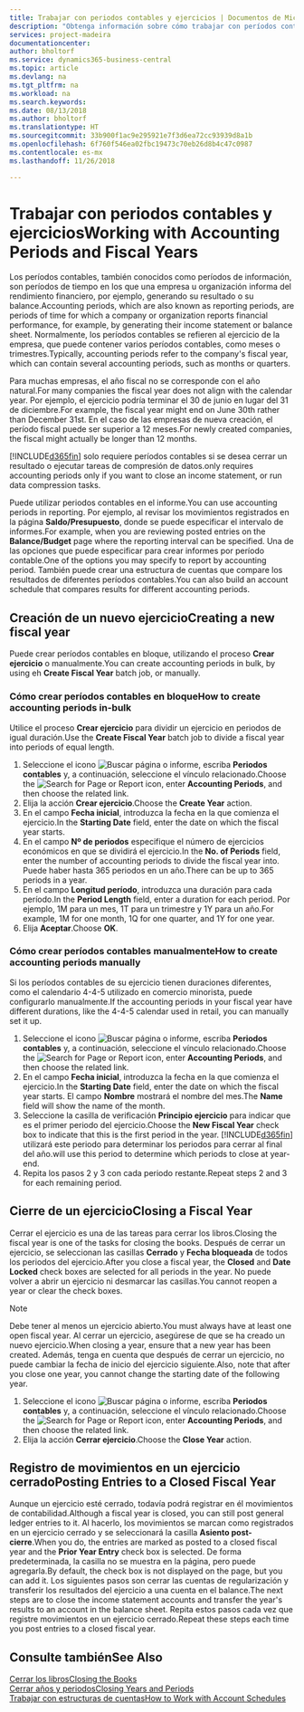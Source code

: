 ```yaml
---
title: Trabajar con periodos contables y ejercicios | Documentos de Microsoft
description: "Obtenga información sobre cómo trabajar con períodos contables para definir cuándo empresa elabora los informes de rendimiento financiero."
services: project-madeira
documentationcenter: 
author: bholtorf
ms.service: dynamics365-business-central
ms.topic: article
ms.devlang: na
ms.tgt_pltfrm: na
ms.workload: na
ms.search.keywords: 
ms.date: 08/13/2018
ms.author: bholtorf
ms.translationtype: HT
ms.sourcegitcommit: 33b900f1ac9e295921e7f3d6ea72cc93939d8a1b
ms.openlocfilehash: 6f760f546ea02fbc19473c70eb26d8b4c47c0987
ms.contentlocale: es-mx
ms.lasthandoff: 11/26/2018

---
```

# <a name="working-with-accounting-periods-and-fiscal-years"></a><span data-ttu-id="eacda-103">Trabajar con periodos contables y ejercicios</span><span class="sxs-lookup"><span data-stu-id="eacda-103">Working with Accounting Periods and Fiscal Years</span></span>
<span data-ttu-id="eacda-104">Los períodos contables, también conocidos como períodos de información, son períodos de tiempo en los que una empresa u organización informa del rendimiento financiero, por ejemplo, generando su resultado o su balance.</span><span class="sxs-lookup"><span data-stu-id="eacda-104">Accounting periods, which are also known as reporting periods, are periods of time for which a company or organization reports financial performance, for example, by generating their income statement or balance sheet.</span></span> <span data-ttu-id="eacda-105">Normalmente, los períodos contables se refieren al ejercicio de la empresa, que puede contener varios períodos contables, como meses o trimestres.</span><span class="sxs-lookup"><span data-stu-id="eacda-105">Typically, accounting periods refer to the company's fiscal year, which can contain several accounting periods, such as months or quarters.</span></span>

<span data-ttu-id="eacda-106">Para muchas empresas, el año fiscal no se corresponde con el año natural.</span><span class="sxs-lookup"><span data-stu-id="eacda-106">For many companies the fiscal year does not align with the calendar year.</span></span> <span data-ttu-id="eacda-107">Por ejemplo, el ejercicio podría terminar el 30 de junio en lugar del 31 de diciembre.</span><span class="sxs-lookup"><span data-stu-id="eacda-107">For example, the fiscal year might end on June 30th rather than December 31st.</span></span> <span data-ttu-id="eacda-108">En el caso de las empresas de nueva creación, el período fiscal puede ser superior a 12 meses.</span><span class="sxs-lookup"><span data-stu-id="eacda-108">For newly created companies, the fiscal might actually be longer than 12 months.</span></span> 

[!INCLUDE[d365fin](includes/d365fin_md.md)] <span data-ttu-id="eacda-109">solo requiere períodos contables si se desea cerrar un resultado o ejecutar tareas de compresión de datos.</span><span class="sxs-lookup"><span data-stu-id="eacda-109">only requires accounting periods only if you want to close an income statement, or run data compression tasks.</span></span> 

<span data-ttu-id="eacda-110">Puede utilizar periodos contables en el informe.</span><span class="sxs-lookup"><span data-stu-id="eacda-110">You can use accounting periods in reporting.</span></span> <span data-ttu-id="eacda-111">Por ejemplo, al revisar los movimientos registrados en la página **Saldo/Presupuesto**, donde se puede especificar el intervalo de informes.</span><span class="sxs-lookup"><span data-stu-id="eacda-111">For example, when you are reviewing posted entries on the **Balance/Budget** page where the reporting interval can be specified.</span></span> <span data-ttu-id="eacda-112">Una de las opciones que puede especificar para crear informes por período contable.</span><span class="sxs-lookup"><span data-stu-id="eacda-112">One of the options you may specify to report by accounting period.</span></span> <span data-ttu-id="eacda-113">También puede crear una estructura de cuentas que compare los resultados de diferentes períodos contables.</span><span class="sxs-lookup"><span data-stu-id="eacda-113">You can also build an account schedule that compares results for different accounting periods.</span></span>

## <a name="creating-a-new-fiscal-year"></a><span data-ttu-id="eacda-114">Creación de un nuevo ejercicio</span><span class="sxs-lookup"><span data-stu-id="eacda-114">Creating a new fiscal year</span></span>
<span data-ttu-id="eacda-115">Puede crear períodos contables en bloque, utilizando el proceso **Crear ejercicio** o manualmente.</span><span class="sxs-lookup"><span data-stu-id="eacda-115">You can create accounting periods in bulk, by using eh **Create Fiscal Year** batch job, or manually.</span></span>

### <a name="how-to-create-accounting-periods-in-bulk"></a><span data-ttu-id="eacda-116">Cómo crear períodos contables en bloque</span><span class="sxs-lookup"><span data-stu-id="eacda-116">How to create accounting periods in-bulk</span></span>
<span data-ttu-id="eacda-117">Utilice el proceso **Crear ejercicio** para dividir un ejercicio en periodos de igual duración.</span><span class="sxs-lookup"><span data-stu-id="eacda-117">Use the **Create Fiscal Year** batch job to divide a fiscal year into periods of equal length.</span></span>  

1. <span data-ttu-id="eacda-118">Seleccione el icono ![Buscar página o informe](media/ui-search/search_small.png "icono Buscar página o informe"), escriba **Periodos contables** y, a continuación, seleccione el vínculo relacionado.</span><span class="sxs-lookup"><span data-stu-id="eacda-118">Choose the ![Search for Page or Report](media/ui-search/search_small.png "Search for Page or Report icon") icon, enter **Accounting Periods**, and then choose the related link.</span></span>  
2. <span data-ttu-id="eacda-119">Elija la acción **Crear ejercicio**.</span><span class="sxs-lookup"><span data-stu-id="eacda-119">Choose the **Create Year** action.</span></span>  <!--What about the Scheduling option? Should we mention that? There's also the Report Output Type field...-->
3. <span data-ttu-id="eacda-120">En el campo **Fecha inicial**, introduzca la fecha en la que comienza el ejercicio.</span><span class="sxs-lookup"><span data-stu-id="eacda-120">In the **Starting Date** field, enter the date on which the fiscal year starts.</span></span>  
4. <span data-ttu-id="eacda-121">En el campo **Nº de periodos** especifique el número de ejercicios económicos en que se dividirá el ejercicio.</span><span class="sxs-lookup"><span data-stu-id="eacda-121">In the **No. of Periods** field, enter the number of accounting periods to divide the fiscal year into.</span></span> <span data-ttu-id="eacda-122">Puede haber hasta 365 periodos en un año.</span><span class="sxs-lookup"><span data-stu-id="eacda-122">There can be up to 365 periods in a year.</span></span>  
5. <span data-ttu-id="eacda-123">En el campo **Longitud período**, introduzca una duración para cada período.</span><span class="sxs-lookup"><span data-stu-id="eacda-123">In the **Period Length** field, enter a duration for each period.</span></span> <span data-ttu-id="eacda-124">Por ejemplo, 1M para un mes, 1T para un trimestre y 1Y para un año.</span><span class="sxs-lookup"><span data-stu-id="eacda-124">For example, 1M for one month, 1Q for one quarter, and 1Y for one year.</span></span>  
6. <span data-ttu-id="eacda-125">Elija **Aceptar**.</span><span class="sxs-lookup"><span data-stu-id="eacda-125">Choose **OK**.</span></span>  

### <a name="how-to-create-accounting-periods-manually"></a><span data-ttu-id="eacda-126">Cómo crear períodos contables manualmente</span><span class="sxs-lookup"><span data-stu-id="eacda-126">How to create accounting periods manually</span></span>
<span data-ttu-id="eacda-127">Si los períodos contables de su ejercicio tienen duraciones diferentes, como el calendario 4-4-5 utilizado en comercio minorista, puede configurarlo manualmente.</span><span class="sxs-lookup"><span data-stu-id="eacda-127">If the accounting periods in your fiscal year have different durations, like the 4-4-5 calendar used in retail, you can manually set it up.</span></span>  
  
1. <span data-ttu-id="eacda-128">Seleccione el icono ![Buscar página o informe](media/ui-search/search_small.png "icono Buscar página o informe"), escriba **Periodos contables** y, a continuación, seleccione el vínculo relacionado.</span><span class="sxs-lookup"><span data-stu-id="eacda-128">Choose the ![Search for Page or Report](media/ui-search/search_small.png "Search for Page or Report icon") icon, enter **Accounting Periods**, and then choose the related link.</span></span>  
2. <span data-ttu-id="eacda-129">En el campo **Fecha inicial**, introduzca la fecha en la que comienza el ejercicio.</span><span class="sxs-lookup"><span data-stu-id="eacda-129">In the **Starting Date** field, enter the date on which the fiscal year starts.</span></span> <span data-ttu-id="eacda-130">El campo **Nombre** mostrará el nombre del mes.</span><span class="sxs-lookup"><span data-stu-id="eacda-130">The **Name** field will show the name of the month.</span></span>  
3. <span data-ttu-id="eacda-131">Seleccione la casilla de verificación **Principio ejercicio** para indicar que es el primer periodo del ejercicio.</span><span class="sxs-lookup"><span data-stu-id="eacda-131">Choose the **New Fiscal Year** check box to indicate that this is the first period in the year.</span></span> [!INCLUDE[d365fin](includes/d365fin_md.md)] <span data-ttu-id="eacda-132">utilizará este periodo para determinar los periodos para cerrar al final del año.</span><span class="sxs-lookup"><span data-stu-id="eacda-132">will use this period to determine which periods to close at year-end.</span></span>
4. <span data-ttu-id="eacda-133">Repita los pasos 2 y 3 con cada periodo restante.</span><span class="sxs-lookup"><span data-stu-id="eacda-133">Repeat steps 2 and 3 for each remaining period.</span></span>  

## <a name="closing-a-fiscal-year"></a><span data-ttu-id="eacda-134">Cierre de un ejercicio</span><span class="sxs-lookup"><span data-stu-id="eacda-134">Closing a Fiscal Year</span></span>
<span data-ttu-id="eacda-135">Cerrar el ejercicio es una de las tareas para cerrar los libros.</span><span class="sxs-lookup"><span data-stu-id="eacda-135">Closing the fiscal year is one of the tasks for closing the books.</span></span> <span data-ttu-id="eacda-136">Después de cerrar un ejercicio, se seleccionan las casillas **Cerrado** y **Fecha bloqueada** de todos los periodos del ejercicio.</span><span class="sxs-lookup"><span data-stu-id="eacda-136">After you close a fiscal year, the **Closed** and **Date Locked** check boxes are selected for all periods in the year.</span></span> <span data-ttu-id="eacda-137">No puede volver a abrir un ejercicio ni desmarcar las casillas.</span><span class="sxs-lookup"><span data-stu-id="eacda-137">You cannot reopen a year or clear the check boxes.</span></span>

> [!NOTE]  
>  <span data-ttu-id="eacda-138">Debe tener al menos un ejercicio abierto.</span><span class="sxs-lookup"><span data-stu-id="eacda-138">You must always have at least one open fiscal year.</span></span> <span data-ttu-id="eacda-139">Al cerrar un ejercicio, asegúrese de que se ha creado un nuevo ejercicio.</span><span class="sxs-lookup"><span data-stu-id="eacda-139">When closing a year, ensure that a new year has been created.</span></span> <span data-ttu-id="eacda-140">Además, tenga en cuenta que después de cerrar un ejercicio, no puede cambiar la fecha de inicio del ejercicio siguiente.</span><span class="sxs-lookup"><span data-stu-id="eacda-140">Also, note that after you close one year, you cannot change the starting date of the following year.</span></span>

1. <span data-ttu-id="eacda-141">Seleccione el icono ![Buscar página o informe](media/ui-search/search_small.png "icono Buscar página o informe"), escriba **Periodos contables** y, a continuación, seleccione el vínculo relacionado.</span><span class="sxs-lookup"><span data-stu-id="eacda-141">Choose the ![Search for Page or Report](media/ui-search/search_small.png "Search for Page or Report icon") icon, enter **Accounting Periods**, and then choose the related link.</span></span>  
2. <span data-ttu-id="eacda-142">Elija la acción **Cerrar ejercicio**.</span><span class="sxs-lookup"><span data-stu-id="eacda-142">Choose the **Close Year** action.</span></span>  

## <a name="posting-entries-to-a-closed-fiscal-year"></a><span data-ttu-id="eacda-143">Registro de movimientos en un ejercicio cerrado</span><span class="sxs-lookup"><span data-stu-id="eacda-143">Posting Entries to a Closed Fiscal Year</span></span>
<span data-ttu-id="eacda-144">Aunque un ejercicio esté cerrado, todavía podrá registrar en él movimientos de contabilidad.</span><span class="sxs-lookup"><span data-stu-id="eacda-144">Although a fiscal year is closed, you can still post general ledger entries to it.</span></span> <span data-ttu-id="eacda-145">Al hacerlo, los movimientos se marcan como registrados en un ejercicio cerrado y se seleccionará la casilla **Asiento post-cierre**.</span><span class="sxs-lookup"><span data-stu-id="eacda-145">When you do, the entries are marked as posted to a closed fiscal year and the **Prior Year Entry** check box is selected.</span></span> <span data-ttu-id="eacda-146">De forma predeterminada, la casilla no se muestra en la página, pero puede agregarla.</span><span class="sxs-lookup"><span data-stu-id="eacda-146">By default, the check box is not displayed on the page, but you can add it.</span></span> <span data-ttu-id="eacda-147">Los siguientes pasos son cerrar las cuentas de regularización y transferir los resultados del ejercicio a una cuenta en el balance.</span><span class="sxs-lookup"><span data-stu-id="eacda-147">The next steps are to close the income statement accounts and transfer the year's results to an account in the balance sheet.</span></span> <span data-ttu-id="eacda-148">Repita estos pasos cada vez que registre movimientos en un ejercicio cerrado.</span><span class="sxs-lookup"><span data-stu-id="eacda-148">Repeat these steps each time you post entries to a closed fiscal year.</span></span>

## <a name="see-also"></a><span data-ttu-id="eacda-149">Consulte también</span><span class="sxs-lookup"><span data-stu-id="eacda-149">See Also</span></span>
[<span data-ttu-id="eacda-150">Cerrar los libros</span><span class="sxs-lookup"><span data-stu-id="eacda-150">Closing the Books</span></span>](year-close-books.md)  
[<span data-ttu-id="eacda-151">Cerrar años y periodos</span><span class="sxs-lookup"><span data-stu-id="eacda-151">Closing Years and Periods</span></span>](year-close-years-periods.md)  
[<span data-ttu-id="eacda-152">Trabajar con estructuras de cuentas</span><span class="sxs-lookup"><span data-stu-id="eacda-152">How to Work with Account Schedules</span></span>](bi-how-work-account-schedule.md)  
  






